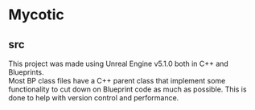 # Mycotic
## src
This project was made using Unreal Engine v5.1.0 both in C++ and Blueprints.\
Most BP class files have a C++ parent class that implement some functionality to cut down on Blueprint code as much as possible. This is done to help with version control and performance.
